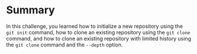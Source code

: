 # Summary

In this challenge, you learned how to initialize a new repository using the `git init` command, how to clone an existing repository using the `git clone` command, and how to clone an existing repository with limited history using the `git clone` command and the `--depth` option.
